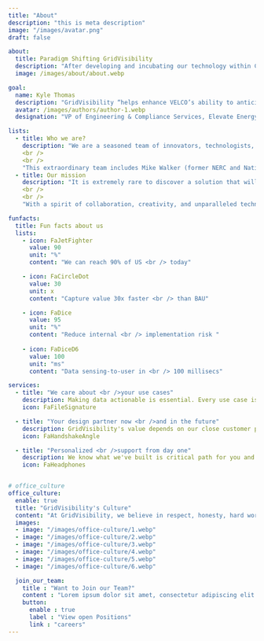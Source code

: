 ```yaml
---
title: "About"
description: "this is meta description"
image: "/images/avatar.png"
draft: false

about:
  title: Paradigm Shifting GridVisibility
  description: "After developing and incubating our technology within CableLabs (the global broadband R&D leader), we closely collaborated with key industry constituents, like Comcast and Charter, to bring this paradigm shifting solution to market. GridVisibility harnesses the broadband industry’s existing communication network assets to solve one of THE biggest grid challenges today - how to provide real-time awareness of the state of the distribution grid, cost efficiently, rapidly and at scale...now."
  image: /images/about/about.webp

goal:
  name: Kyle Thomas
  description: "GridVisibility “helps enhance VELCO’s ability to anticipate and adapt to grid transformation during the energy transition.”"
  avatar: /images/authors/author-1.webp
  designation: "VP of Engineering & Compliance Services, Elevate Energy Consulting"

lists:
  - title: Who we are?
    description: "We are a seasoned team of innovators, technologists, communications and utility experts. The founders, Scott Caruso and Steve Glennon, worked for over seven years together at CableLabs developing the GridVisibility Platform. In 2024, we acquired a license to the patented technology, and formally launched GridVisibility, inc. in January 2025."
    <br />
    <br />
    "This extraordinary team includes Mike Walker (former NERC and National Grid USA executive), Matt Burks (former Chief Strategy Officer at E Source), and Ralph Brown (former CTO at CableLabs)."
  - title: Our mission
    description: "It is extremely rare to discover a solution that will fundamentally transform the world, along with a team that can do it. In these changing times, GridVisibility provides a common sense, yet paradigm shifting, solution for grid monitoring and operations."
    <br />
    <br />
    "With a spirit of collaboration, creativity, and unparalleled technical acumen, GridVisibility’s mission is to solve the hardest grid reliability, resiliency, and security challenges in generations, by providing high fidelity, low latency, holistic GridVisibility to energy professionals on the front lines. Come with us as we transform the change the world together!"

funfacts:
  title: Fun facts about us
  lists:
    - icon: FaJetFighter
      value: 90
      unit: "%"
      content: "We can reach 90% of US <br /> today"

    - icon: FaCircleDot
      value: 30
      unit: x
      content: "Capture value 30x faster <br /> than BAU"

    - icon: FaDice
      value: 95
      unit: "%"
      content: "Reduce internal <br /> implementation risk "
      
    - icon: FaDiceD6
      value: 100
      unit: "ms"
      content: "Data sensing-to-user in <br /> 100 millisecs"

services:
  - title: "We care about <br />your use cases"
    description: Making data actionable is essential. Every use case is different. 
    icon: FaFileSignature

  - title: "Your design partner now <br />and in the future"
    description: GridVisibility's value depends on our close customer partnerships. We're with you.
    icon: FaHandshakeAngle

  - title: "Personalized <br />support from day one"
    description: We know what we've built is critical path for you and your grid. We've got your back every step of the way. 
    icon: FaHeadphones


# office_culture
office_culture:
  enable: true
  title: "GridVisibility's Culture"
  content: "At GridVisibility, we believe in respect, honesty, hard work, humanity, and fun."
  images:
  - image: "/images/office-culture/1.webp"
  - image: "/images/office-culture/2.webp"
  - image: "/images/office-culture/3.webp"
  - image: "/images/office-culture/4.webp"
  - image: "/images/office-culture/5.webp"
  - image: "/images/office-culture/6.webp"

  join_our_team: 
    title : "Want to Join our Team?"
    content : "Lorem ipsum dolor sit amet, consectetur adipiscing elit. Consequat eget amtempus eu at consecttur."
    button:
      enable : true
      label : "View open Positions"
      link : "careers"
---
```

